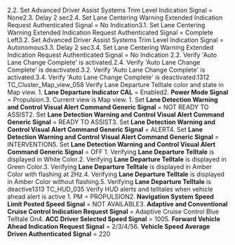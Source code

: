 2.2. Set Advanced Driver Assist Systems Trim Level Indication Signal = None2.3. Delay 2 sec2.4. Set Lane Centering Warning Extended Indication Request Authenticated Signal = No Indication3.1. Set Lane Centering Warning Extended Indication Request Authenticated Signal = Complete Left3.2. Set Advanced Driver Assist Systems Trim Level Indication Signal = Autonomous3.3. Delay 2 sec3.4. Set Lane Centering Warning Extended Indication Request Authenticated Signal = No Indication 2.2. Verify 'Auto Lane Change Complete' is activated.2.4. Verify 'Auto Lane Change Complete' is deactivated.3.2. Verify 'Auto Lane Change Complete' is activated.3.4. Verify 'Auto Lane Change Complete' is deactivated.1312 TC_Cluster_Map_view_058 Verify Lane Departure Telltale color and state in Map view. 1. **Lane Departure Indicator CAL** = Enabled2. **Power Mode Signal** = Propulsion.3. Current view is Map view. 1. Set **Lane Detection Warning and Control Visual Alert Command Generic Signal** = NOT READY TO ASSIST2. Set **Lane Detection Warning and Control Visual Alert Command Generic Signal** = READY TO ASSIST3. Set **Lane Detection Warning and Control Visual Alert Command Generic Signal** = ALERT4. Set **Lane Detection Warning and Control Visual Alert Command Generic Signal** = INTERVENTION5. Set **Lane Detection Warning and Control Visual Alert Command Generic Signal** = OFF 1. Verifying **Lane Departure Telltale** is displayed in White Color.2. Verifying **Lane Departure Telltale** is displayed in Green Color.3. Verifying **Lane Departure Telltale** is displayed in Amber Color with flashing at 2Hz.4. Verifying **Lane Departure Telltale** is displayed in Amber Color without flashing.5. Verifying **Lane Departure Telltale** is deactive1313 TC_HUD_035 Verify HUD alerts and telltales when vehicle ahead alert is active 1. PM = PROPULSION2. **Navigation System Speed Limit Posted Speed Signal** = NOT AVAILABLE3. **Adaptive and Conventional Cruise Control Indication Request Signal** = Adaptive Cruise Control Blue Telltale On4. **ACC Driver Selected Speed Signal** = 1005. **Forward Vehicle Ahead Indication Request Signal** = 2/3/4/56. **Vehicle Speed Average Driven Authenticated Signal** = 220